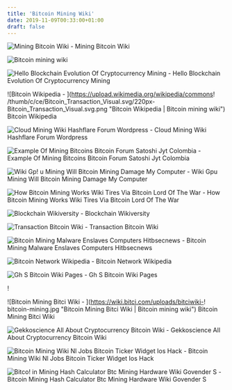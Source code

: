 ```yaml
---
title: 'Bitcoin Mining Wiki'
date: 2019-11-09T00:33:00+01:00
draft: false
---
```


![Mining Bitcoin Wiki - ](https://en.bitcoin.it/w/images/en/f/f6/Quick-and-dirty-4x5970-cooling.jpg "Mining Bitcoin Wiki | Bitcoin mining wiki") Mining Bitcoin Wiki

![Bitcoin mining wiki](https://qph.fs.quoracdn.net/main-qimg-d7d75e1f233c79f73ed21e9f68b588ba "Bitcoin mining wiki") 

![Hello Blockchain Evolution Of Cryptocurrency Mining - ](https://image.slidesharecdn.com/ydrejzkskuciwcdujceb-signature-21c6f7ab0917718876781cbf872993840f25740dd2547025cbc53b4b0e7e2777-poli-180324061751/95/hello-blockchain-evolution-of-cryptocurrency-mining-34-638.jpg?cb=1521872374 "Hello Blockchain Evolution Of Cryptocurrency Mining | Bitcoin mining wiki") Hello Blockchain Evolution Of Cryptocurrency Mining

![Bitcoin Wikipedia - ](https://upload.wikimedia.org/wikipedia/commons!   /thumb/c/ce/Bitcoin_Transaction_Visual.svg/220px-Bitcoin_Transaction_Visual.svg.png "Bitcoin Wikipedia | Bitcoin mining wiki") Bitcoin Wikipedia

![Cloud Mining Wiki Hashflare Forum Wordpress - ](https://i.imgur.com/MC2RpRX.png "Cloud Mining Wiki Hashflare Forum Wordpress | Bitcoin mining wiki") Cloud Mining Wiki Hashflare Forum Wordpress

![Example Of Mining Bitcoins Bitcoin Forum Satoshi Jyt Colombia - ](https://coinclarity.com/wp-content/uploads/2019/02/Satoshi-first-post-1024x363.png "Example Of Mining Bitcoins Bitcoin Forum Satoshi Jyt Colombia | Bitcoin mining wiki") Example Of Mining Bitcoins Bitcoin Forum Satoshi Jyt Colombia

![Wiki Gp!   u Mining Will Bitcoin Mining Damage My Computer - ](http://i.gzn.jp/img/2017/03/03/bitcoin-climb-above-gold/02_m.png "Wik!   i Gpu Mining Will Bitcoin Mining Damage My Computer | Bitcoin mining wiki") Wiki Gpu Mining Will Bitcoin Mining Damage My Computer

![How Bitcoin Mining Works Wiki Tires Via Bitcoin Lord Of The War - ](https://qph.fs.quoracdn.net/main-qimg-bb7f9ca62b740700c8ef58449bcb8bc6 "How Bitcoin Mining Works Wiki Tires Via Bitcoin Lord Of The War | Bitcoin mining wiki") How Bitcoin Mining Works Wiki Tires Via Bitcoin Lord Of The War

![Blockchain Wikiversity - ](https://upload.wikimedia.org/wikipedia/commons/thumb/3/37/Cryptocurrency_Mining_Farm.jpg/1200px-Cryptocurrency_Mining_Farm.jpg "Blockchain Wikiversity | Bitcoin mining wiki") Blockchain Wikiversity

![Transaction Bitcoin Wiki - ](https://en.bitcoin.it/w/images/en/e/e1/TxBinaryMap.png "Transaction Bitcoin Wiki | !   Bitcoin mining wiki") Transaction Bitcoin Wiki

![Bitcoin Mining Malware Enslaves Computers Hitbsecnews - ](https://news.hitb.org/sites/default/files/styles/large/public/field/image/BCLogos.jpg?itok=GCKQvbiz "Bitcoin Mining Malware Enslaves Computers Hitbsecnews | Bitcoin mining wiki") Bitcoin Mining Malware Enslaves Computers Hitbsecnews

![Bitcoin Network Wikipedia - ](https://upload.wikimedia.org/wikipedia/commons/thumb/c/ce/Bitcoin_Transaction_Visual.svg/1200px-Bitcoin_Transaction_Visual.svg.png "Bitcoin Network Wikipedia | Bitcoin mining wiki") Bitcoin Network Wikipedia

![Gh S Bitcoin Wiki Pages - ](https://qph.fs.quoracdn.net/main-qimg-8fc7f86fd172b19fe5b32318cd1a5a57-c "Gh S Bitcoin Wiki Pages | Bitcoin mining wiki") Gh S Bitcoin Wiki Pages

!

![Bitcoin Mining Bitci Wiki - ](https://wiki.bitci.com/uploads/bitciwiki-!   bitcoin-mining.jpg "Bitcoin Mining Bitci Wiki | Bitcoin mining wiki") Bitcoin Mining Bitci Wiki

![Gekkoscience All About Cryptocurrency Bitcoin Wiki - ](http://i.imgur.com/g7VnD6o.png "Gekkoscience All About Cryptocurrency Bitcoin Wiki | Bitcoin mining wiki") Gekkoscience All About Cryptocurrency Bitcoin Wiki

![Bitcoin Mining Wiki Nl Jobs Bitcoin Ticker Widget Ios Hack - ](https://www.bitcoin-wiki.nl/wp-content/uploads/2017/10/positive-reviews-e1453749914600-1024x676-1-1024x676.jpg "Bitcoin Mining Wiki Nl Jobs Bitcoin Ticker Widget Ios Hack | Bitcoin mining wiki") Bitcoin Mining Wiki Nl Jobs Bitcoin Ticker Widget Ios Hack

![Bitco!   in Mining Hash Calculator Btc Mining Hardware Wiki Govender S - ](http://companycommercecity.info/allimg/hash-bitcoin-wiki-bones-3.png "Bitcoin Mining Hash Calculator Btc Mining Hardware Wiki Govender S | Bitcoin mining wiki") Bitcoin Mining Hash Calculator Btc Mining Hardware Wiki Govender S